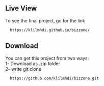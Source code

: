 
## Live View

To see the final project, go for the link

```bash
  https://klilmhdi.github.io/bizzone/
```

## Download
You can get this project from two ways:<br>
1- Download as .zip folder<br>
2- write git clone
```bash
  https://github.com/klilmhdi/bizzone.git
```
